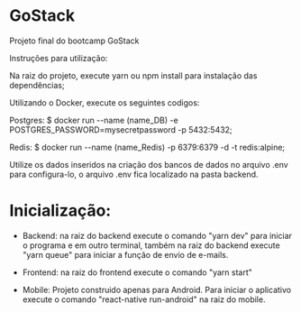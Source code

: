 # GoStack
Projeto final do bootcamp GoStack

Instruções para utilização:

Na raiz do projeto, execute yarn ou npm install para instalação das dependências;

Utilizando o Docker, execute os seguintes codigos:

Postgres: $ docker run --name (name_DB) -e POSTGRES_PASSWORD=mysecretpassword -p 5432:5432;

Redis: $ docker run --name (name_Redis) -p 6379:6379 -d -t redis:alpine;

Utilize os dados inseridos na criação dos bancos de dados no arquivo .env para configura-lo, o arquivo .env fica localizado na pasta backend.

# Inicialização:

* Backend: na raiz do backend execute o comando "yarn dev" para iniciar o programa e em outro terminal, também na raiz do backend execute "yarn queue" para iniciar a função de envio de e-mails.

* Frontend: na raiz do frontend execute o comando "yarn start"

* Mobile: Projeto construido apenas para Android. Para iniciar o aplicativo execute o comando "react-native run-android" na raiz do mobile.
